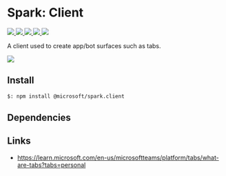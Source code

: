 # Spark: Client

<p>
    <a href="https://www.npmjs.com/package/@microsoft/spark.client" target="_blank">
        <img src="https://img.shields.io/npm/v/@microsoft/spark.client" />
    </a>
    <a href="https://www.npmjs.com/package/@microsoft/spark.client?activeTab=code" target="_blank">
        <img src="https://img.shields.io/bundlephobia/min/@microsoft/spark.client" />
    </a>
    <a href="https://www.npmjs.com/package/@microsoft/spark.client?activeTab=dependencies" target="_blank">
        <img src="https://img.shields.io/librariesio/release/npm/@microsoft/spark.client" />
    </a>
    <a href="https://www.npmjs.com/package/@microsoft/spark.client" target="_blank">
        <img src="https://img.shields.io/npm/dw/@microsoft/spark.client" />
    </a>
    <a href="https://microsoft.github.io/spark.js" target="_blank">
        <img src="https://img.shields.io/badge/📖 docs-open-blue" />
    </a>
</p>

A client used to create app/bot surfaces such as tabs.

<a href="https://microsoft.github.io/spark.js/2.getting-started/index.html" target="_blank">
    <img src="https://img.shields.io/badge/📖 Getting Started-blue?style=for-the-badge" />
</a>

## Install

```bash
$: npm install @microsoft/spark.client
```

## Dependencies

## Links

- https://learn.microsoft.com/en-us/microsoftteams/platform/tabs/what-are-tabs?tabs=personal
